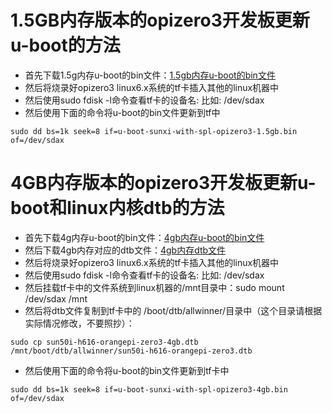 # 1.5GB内存版本的opizero3开发板更新u-boot的方法

- 首先下载1.5g内存u-boot的bin文件：[1.5gb内存u-boot的bin文件](https://github.com/leeboby/opizero3-uboot-kernel/blob/main/u-boot-sunxi-with-spl-opizero3-1.5gb.bin)
- 然后将烧录好opizero3 linux6.x系统的tf卡插入其他的linux机器中
- 然后使用sudo fdisk -l命令查看tf卡的设备名: 比如: /dev/sdax
- 然后使用下面的命令将u-boot的bin文件更新到tf中
```
sudo dd bs=1k seek=8 if=u-boot-sunxi-with-spl-opizero3-1.5gb.bin of=/dev/sdax
```

# 4GB内存版本的opizero3开发板更新u-boot和linux内核dtb的方法

- 首先下载4g内存u-boot的bin文件：[4gb内存u-boot的bin文件](https://github.com/leeboby/opizero3-uboot-kernel/blob/main/u-boot-sunxi-with-spl-opizero3-4gb.bin)
- 然后下载4gb内存对应的dtb文件：[4gb内存dtb文件](https://github.com/leeboby/opizero3-uboot-kernel/blob/main/sun50i-h616-orangepi-zero3-4gb.dtb)
- 然后将烧录好opizero3 linux6.x系统的tf卡插入其他的linux机器中
- 然后使用sudo fdisk -l命令查看tf卡的设备名: 比如: /dev/sdax
- 然后挂载tf卡中的文件系统到linux机器的/mnt目录中：sudo mount /dev/sdax /mnt
- 然后将dtb文件复制到tf卡中的 /boot/dtb/allwinner/目录中（这个目录请根据实际情况修改，不要照抄）：
```
sudo cp sun50i-h616-orangepi-zero3-4gb.dtb /mnt/boot/dtb/allwinner/sun50i-h616-orangepi-zero3.dtb
```
- 然后使用下面的命令将u-boot的bin文件更新到tf卡中
```
sudo dd bs=1k seek=8 if=u-boot-sunxi-with-spl-opizero3-4gb.bin of=/dev/sdax
```

